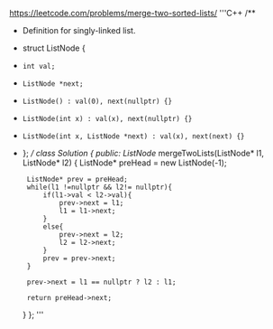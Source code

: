 https://leetcode.com/problems/merge-two-sorted-lists/
'''C++
/**
 * Definition for singly-linked list.
 * struct ListNode {
 *     int val;
 *     ListNode *next;
 *     ListNode() : val(0), next(nullptr) {}
 *     ListNode(int x) : val(x), next(nullptr) {}
 *     ListNode(int x, ListNode *next) : val(x), next(next) {}
 * };
 */
class Solution {
public:
    ListNode* mergeTwoLists(ListNode* l1, ListNode* l2) {
        ListNode* preHead = new ListNode(-1);
        
        ListNode* prev = preHead;
        while(l1 !=nullptr && l2!= nullptr){
            if(l1->val < l2->val){
                prev->next = l1;
                l1 = l1->next;
            }
            else{
                prev->next = l2;
                l2 = l2->next;
            }
            prev = prev->next;
        }
        
        prev->next = l1 == nullptr ? l2 : l1;
        
        return preHead->next;
        
    }
};
'''

